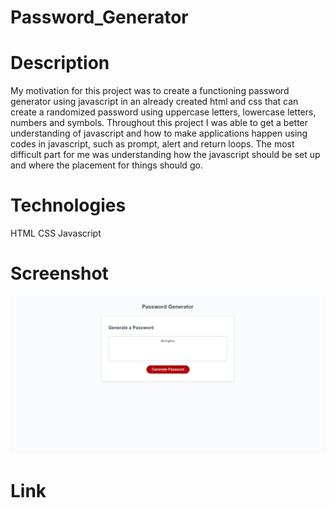 # Password_Generator

# Description
My motivation for this project was to create a functioning password generator using javascript in an already created html and css that can create a randomized password using uppercase letters, lowercase letters, numbers and symbols. Throughout this project I was able to get a better understanding of javascript and how to make applications happen using codes in javascript, such as prompt, alert and return loops. The most difficult part for me was understanding how the javascript should be set up and where the placement for things should go. 

# Technologies
HTML
CSS
Javascript

# Screenshot
![Alt Text](/Assets/Password%20Generator%20Image.png)

# Link